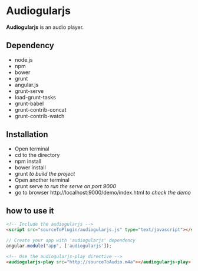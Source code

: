 # Audiogularjs

**Audiogularjs** is an audio player.

## Dependency

- node.js
- npm
- bower
- grunt
- angular.js
- grunt-serve
- load-grunt-tasks
- grunt-babel
- grunt-contrib-concat
- grunt-contrib-watch
 
## Installation

- Open terminal
- cd to the directory
- npm install
- bower install
- grunt *to build the project*
- Open another terminal
- grunt serve *to run the serve on port 9000*
- go to browser http://localhost:9000/demo/index.html *to check the demo*

## how to use it

```html
<!-- Include the audiogularjs -->
<script src="sourceToPlugin/audiogularjs.js" type="text/javascript"></script>
```

```javascript
// Create your app with 'audiogularjs' dependency
angular.module("app", ['audiogularjs']);
```

```html
<!-- Use the audiogularjs-play directive -->
<audiogularjs-play src="http://sourceToAudio.m4a"></audiogularjs-play>
```
